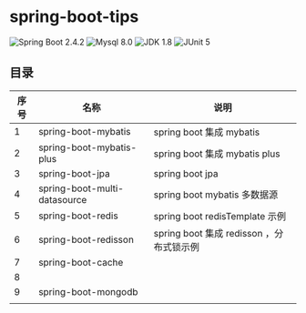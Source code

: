 # spring-boot-tips
![Spring Boot 2.4.2](https://img.shields.io/badge/Spring%20Boot-2.4.2-brightgreen.svg)
![Mysql 8.0](https://img.shields.io/badge/Mysql-8.0-blue.svg)
![JDK 1.8](https://img.shields.io/badge/JDK-1.8-brightgreen.svg)
![JUnit 5](https://img.shields.io/badge/JUnit-5-orange)

## 目录

| 序号 | 名称                         | 说明                                     |
| ---- | ---------------------------- | ---------------------------------------- |
| 1    | spring-boot-mybatis          | spring boot 集成 mybatis                 |
| 2    | spring-boot-mybatis-plus     | spring boot 集成 mybatis plus            |
| 3    | spring-boot-jpa              | spring boot jpa                          |
| 4    | spring-boot-multi-datasource | spring boot mybatis 多数据源             |
| 5    | spring-boot-redis            | spring boot redisTemplate 示例           |
| 6    | spring-boot-redisson         | spring boot 集成 redisson ，分布式锁示例 |
| 7    | spring-boot-cache            |                                          |
| 8    |                              |                                          |
| 9    | spring-boot-mongodb          |                                          |
|      |                              |                                          |





















